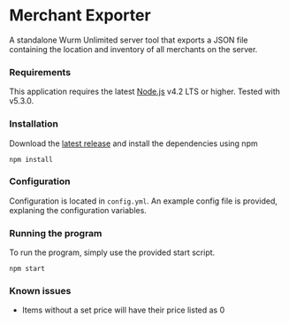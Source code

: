 # Merchant Exporter

A standalone Wurm Unlimited server tool that exports a JSON file containing the location and inventory of all merchants on the server.

### Requirements

This application requires the latest [Node.js](http://nodejs.org) v4.2 LTS or higher. Tested with v5.3.0.

### Installation

Download the [latest release](https://github.com/woubuc/wu-merchant-exporter/releases) and install the dependencies using npm

    npm install


### Configuration

Configuration is located in `config.yml`. An example config file is provided, explaning the configuration variables.

### Running the program

To run the program, simply use the provided start script.

    npm start

### Known issues

- Items without a set price will have their price listed as 0